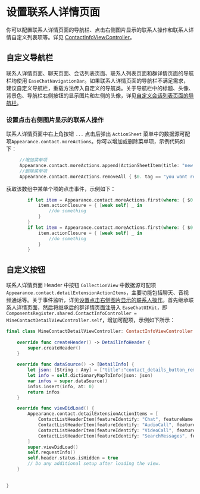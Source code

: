 # 设置联系人详情页面

你可以配置联系人详情页面的导航栏、点击右侧图片显示的联系人操作和联系人详情自定义列表项等。详见 [ContactInfoViewController](https://github.com/easemob/easemob-uikit-ios/tree/main/Documentation/EaseChatUIKit.doccarchive/documentation/easechatuikit/contactinfoviewcontroller)。

<ImageGallery>
  <ImageItem src="/images/uikit/chatuikit/ios/custom_contact_details.png" title="联系人详情页面" />
</ImageGallery>

## 自定义导航栏

联系人详情页面、聊天页面、会话列表页面、联系人列表页面和群详情页面的导航栏均使用 `EaseChatNavigationBar`。如果联系人详情页面的导航栏不满足需求，建议自定义导航栏，重载方法传入自定义的导航类。关于导航栏中的标题、头像、背景色、导航栏右侧按钮的显示图片和左侧的头像，详见[自定义会话列表页面的导航栏](chatuikit_custom_conversation_list.html#自定义导航栏)。

### 设置点击右侧图片显示的联系人操作

联系人详情页面中右上角按钮 `...` 点击后弹出 `ActionSheet` 菜单中的数据源可配项`Appearance.contact.moreActions`。你可以增加或删除菜单项，示例代码如下：

```swift
     //增加菜单项
     Appearance.contact.moreActions.append(ActionSheetItem(title: "new list item", type: .destructive, tag: "contact_custom"))
     //删除菜单项
     Appearance.contact.moreActions.removeAll { $0. tag == "you want remove" }
```

获取该数组中某单个项的点击事件，示例如下：

```swift
        if let item = Appearance.contact.moreActions.first(where: { $0.tag == "xxx" }) {
            item.actionClosure = { [weak self] _ in
                //do something
            }
        }
        if let item = Appearance.contact.moreActions.first(where: { $0.tag == "xxx" }) {
            item.actionClosure = { [weak self] _ in
                //do something
            }
        }
```

## 自定义按钮

联系人详情页面 Header 中按钮 `CollectionView` 中数据源可配项 `Appearance.contact.detailExtensionActionItems`，主要功能包括聊天、音视频通话等。关于事件监听，详见[设置点击右侧图片显示的联系人操作](#设置点击右侧图片显示的联系人操作)。首先继承联系人详情页面，然后将继承后的群详情页面注册入 `EaseChatUIKit`，即 `ComponentsRegister.shared.ContactInfoController = MineContactDetailViewController.self`，增加可配项，示例如下所示： 

```swift
final class MineContactDetailViewController: ContactInfoViewController {
    
    override func createHeader() -> DetailInfoHeader {
        super.createHeader()
    }
    
    override func dataSource() -> [DetailInfo] {
        let json: [String : Any] = ["title":"contact_details_button_remark".localized(),"detail":"","withSwitch": false,"switchValue":false]
        let info = self.dictionaryMapToInfo(json: json)
        var infos = super.dataSource()
        infos.insert(info, at: 0)
        return infos
    }

    override func viewDidLoad() {
        Appearance.contact.detailExtensionActionItems = [
            ContactListHeaderItem(featureIdentify: "Chat", featureName: "Chat".chat.localize, featureIcon: UIImage(named: "chatTo", in: .chatBundle, with: nil)),
            ContactListHeaderItem(featureIdentify: "AudioCall", featureName: "AudioCall".chat.localize, featureIcon: UIImage(named: "voice_call", in: .chatBundle, with: nil)),
            ContactListHeaderItem(featureIdentify: "VideoCall", featureName: "VideoCall".chat.localize, featureIcon: UIImage(named: "video_call", in: .chatBundle, with: nil)),
            ContactListHeaderItem(featureIdentify: "SearchMessages", featureName: "SearchMessages".chat.localize, featureIcon: UIImage(named: "search_history_messages", in: .chatBundle, with: nil))
        ]
        super.viewDidLoad()
        self.requestInfo()
        self.header.status.isHidden = true
        // Do any additional setup after loading the view.
    }
    
    
}
```


 